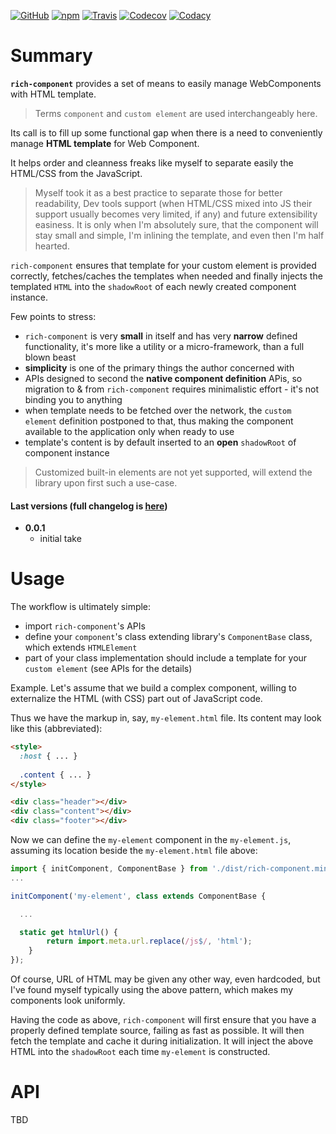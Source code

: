 [![GitHub](https://img.shields.io/github/license/gullerya/rich-component.svg)](https://github.com/gullerya/rich-component)
[![npm](https://img.shields.io/npm/v/rich-component.svg?label=npm%20rich-component)](https://www.npmjs.com/package/rich-component)
[![Travis](https://travis-ci.org/gullerya/rich-component.svg?branch=master)](https://travis-ci.org/gullerya/rich-component)
[![Codecov](https://img.shields.io/codecov/c/github/gullerya/rich-component/master.svg)](https://codecov.io/gh/gullerya/rich-component/branch/master)
[![Codacy](https://img.shields.io/codacy/grade/4edd26352163476cbcc79d714cd1990b.svg?logo=codacy)](https://www.codacy.com/app/gullerya/rich-component)

# Summary

__`rich-component`__ provides a set of means to easily manage WebComponents with HTML template.

> Terms `component` and `custom element` are used interchangeably here.

Its call is to fill up some functional gap when there is a need to conveniently manage __HTML template__ for Web Component.

It helps order and cleanness freaks like myself to separate easily the HTML/CSS from the JavaScript.

> Myself took it as a best practice to separate those for better readability, Dev tools support (when HTML/CSS mixed into JS their support usually becomes very limited, if any) and future extensibility easiness. It is only when I'm absolutely sure, that the component will stay small and simple, I'm inlining the template, and even then I'm half hearted.

`rich-component` ensures that template for your custom element is provided correctly, fetches/caches the templates when needed and finally injects the templated `HTML` into the `shadowRoot` of each newly created component instance.

Few points to stress:
* `rich-component` is very __small__ in itself and has very __narrow__ defined functionality, it's more like a utility or a micro-framework, than a full blown beast
* __simplicity__ is one of the primary things the author concerned with
* APIs designed to second the __native component definition__ APis, so migration to & from `rich-component` requires minimalistic effort - it's not binding you to anything
* when template needs to be fetched over the network, the `custom element` definition postponed to that, thus making the component available to the application only when ready to use
* template's content is by default inserted to an __open__ `shadowRoot` of component instance

> Customized built-in elements are not yet supported, will extend the library upon first such a use-case.

#### Last versions (full changelog is [here](./docs/changelog.md))

* __0.0.1__
  * initial take

# Usage

The workflow is ultimately simple:
* import `rich-component`'s APIs
* define your `component`'s class extending library's `ComponentBase` class, which extends `HTMLElement`
* part of your class implementation should include a template for your `custom element` (see APIs for the details)

Example. Let's assume that we build a complex component, willing to externalize the HTML (with CSS) part out of JavaScript code.

Thus we have the markup in, say, `my-element.html` file. Its content may look like this (abbreviated):
```html
<style>
  :host { ... }
  
  .content { ... }
</style>

<div class="header"></div>
<div class="content"></div>
<div class="footer"></div>
```

Now we can define the `my-element` component in the `my-element.js`, assuming its location beside the `my-element.html` file above:
```javascript
import { initComponent, ComponentBase } from './dist/rich-component.min.js';
...

initComponent('my-element', class extends ComponentBase {

  ...

  static get htmlUrl() {
		return import.meta.url.replace(/js$/, 'html');
	}
});
```

Of course, URL of HTML may be given any other way, even hardcoded, but I've found myself typically using the above pattern, which makes my components look uniformly.

Having the code as above, `rich-component` will first ensure that you have a properly defined template source, failing as fast as possible. It will then fetch the template and cache it during initialization. It will inject the above HTML into the `shadowRoot` each time `my-element` is constructed.

# API

TBD